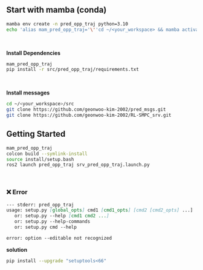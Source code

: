 ## Start with mamba (conda)
```bash
mamba env create -n pred_opp_traj python=3.10
echo 'alias mam_pred_opp_traj='\''cd ~/<your_workspace> && mamba activate pred_opp_traj && export PYTHONPATH="/home/<your_name>/miniforge3/envs/pred_opp_traj/lib/python3.10/site-packages:$PYTHONPATH" && export PYTHONPATH=$PYTHONPATH:/home/<your_name>/<your_workspace>/src/pred_opp_traj'\''' >> ~/.bashrc
```
</br>

**Install Dependencies**
```bash
mam_pred_opp_traj
pip install -r src/pred_opp_traj/requirements.txt
```
</br>

**Install messages**
```bash
cd ~/<your_workspace>/src
git clone https://github.com/geonwoo-kim-2002/pred_msgs.git
git clone https://github.com/geonwoo-kim-2002/RL-SMPC_srv.git
```

## Getting Started
```bash
mam_pred_opp_traj
colcon build --symlink-install
source install/setup.bash
ros2 launch pred_opp_traj srv_pred_opp_traj.launch.py
```
</br>

### ❌ Error
```md
--- stderr: pred_opp_traj
usage: setup.py [global_opts] cmd1 [cmd1_opts] [cmd2 [cmd2_opts] ...]
   or: setup.py --help [cmd1 cmd2 ...]
   or: setup.py --help-commands
   or: setup.py cmd --help

error: option --editable not recognized
```
**solution**
```bash
pip install --upgrade "setuptools<66"
```